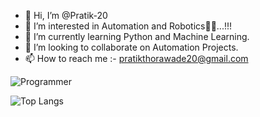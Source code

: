 - 👋 Hi, I’m @Pratik-20
- 👀 I’m interested in Automation and Robotics🤖🤖...!!! 
- 🌱 I’m currently learning Python and Machine Learning. 
- 💞️ I’m looking to collaborate on Automation Projects.
- 📫 How to reach me :- pratikthorawade20@gmail.com
 
 ![Programmer](https://user-images.githubusercontent.com/86850437/215259979-e2c80c69-c066-46ac-8827-5301cbf8e8d3.gif)
 
 ![Top Langs](https://github-readme-stats.vercel.app/api/top-langs/?username=Pratik-20&theme=tokyonight)


